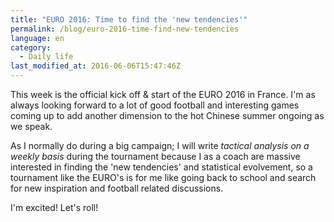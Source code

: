 ```yaml
---
title: "EURO 2016: Time to find the 'new tendencies'"
permalink: /blog/euro-2016-time-find-new-tendencies
language: en
category:
  - Daily life
last_modified_at: 2016-06-06T15:47:46Z
---
```


This week is the official kick off & start of the EURO 2016 in France. I'm as always looking forward to a lot of good football and interesting games coming up to add another dimension to the hot Chinese summer ongoing as we speak.

As I normally do during a big campaign; I will write _tactical analysis on a weekly basis_ during the tournament because I as a coach are massive interested in finding the 'new tendencies' and statistical evolvement, so a tournament like the EURO's is for me like going back to school and search for new inspiration and football related discussions.

I'm excited! Let's roll!
